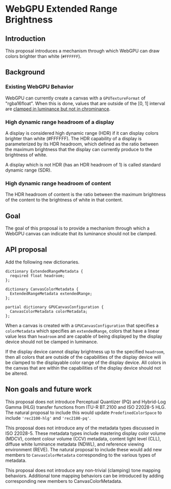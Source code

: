 # WebGPU Extended Range Brightness

## Introduction

This proposal introduces a mechanism through which WebGPU can draw colors
brighter than white (`#FFFFFF`).

## Background

### Existing WebGPU Behavior

WebGPU can currently create a canvas with a `GPUTextureFormat` of
"rgba16float". When this is done, values that are outside of the [0, 1]
interval are [clamped in luminance but not in chrominance](https://www.w3.org/TR/webgpu/#canvas-color-space).

### High dynamic range headroom of a display

A display is considered high dynamic range (HDR) if it can display colors
brighter than white (#FFFFFF). The HDR capability of a display is parameterized
by its HDR headroom, which defined as the ratio between the maximum brightness
that the display can currently produce to the brightness of white.

A display which is not HDR (has an HDR headroom of 1) is called standard dynamic
range (SDR).

### High dynamic range headroom of content

The HDR headroom of content is the ratio between the maximum brightness of the
content to the brightness of white in that content.

## Goal

The goal of this proposal is to provide a mechanism through which a WebGPU
canvas can indicate that its luminance should not be clamped.

## API proposal

Add the following new dictionaries.

```webidl
dictionary ExtendedRangeMetadata {
  required float headroom;
};

dictionary CanvasColorMetadata {
  ExtendedRangeMetadata extendedRange;
};

partial dictionary GPUCanvasConfiguration {
  CanvasColorMetadata colorMetadata;
};
```

When a canvas is created with a `GPUCanvasConfiguration` that specifies a
`colorMetadata` which specifies an `extendedRange`, colors that have a linear
value less than `headroom` and are capable of being displayed by the display
device should not be clamped in luminance.

If the display device cannot display brightness up to the specified `headroom`,
then all colors that are outside of the capabilities of the display device will
be clamped to the displayable color range of the display device. All colors in
the canvas that are within the capabilities of the display device should not be
altered.

## Non goals and future work

This proposal does not introduce Perceptual Quantizer (PQ) and Hybrid-Log Gamma
(HLG) transfer functions from ITU-R BT.2100 and ISO 22028-5 HLG. The natural
proposal to include this would update `PredefinedColorSpace` to include
`'rec2100-hlg'` and `'rec2100-pq'`.

This proposal does not introduce any of the metadata types discussed in ISO
22028-5. These metadata types include mastering display color volume (MDCV),
content colour volume (CCV) metadata, content light level (CLL), diffuse white
luminance metadata (NDWL), and reference viewing environment (REVE). The natural
proposal to include these would add new members to `CanvasColorMetadata`
corresponding to the various types of metadata.

This proposal does not introduce any non-trivial (clamping) tone mapping
behaviors. Additional tone mapping behaviors can be introduced by adding
corresponding new members to CanvasColorMetadata.

